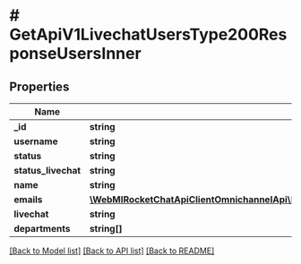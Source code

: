 # # GetApiV1LivechatUsersType200ResponseUsersInner

## Properties

Name | Type | Description | Notes
------------ | ------------- | ------------- | -------------
**_id** | **string** |  | [optional]
**username** | **string** |  | [optional]
**status** | **string** |  | [optional]
**status_livechat** | **string** |  | [optional]
**name** | **string** |  | [optional]
**emails** | [**\WebMIRocketChatApiClientOmnichannelApi\Model\GetApiV1LivechatUsersType200ResponseUsersInnerEmailsInner[]**](GetApiV1LivechatUsersType200ResponseUsersInnerEmailsInner.md) |  | [optional]
**livechat** | **string** |  | [optional]
**departments** | **string[]** |  | [optional]

[[Back to Model list]](../../README.md#models) [[Back to API list]](../../README.md#endpoints) [[Back to README]](../../README.md)
